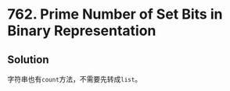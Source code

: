 # 762. Prime Number of Set Bits in Binary Representation

## Solution

字符串也有`count`方法，不需要先转成`list`。
